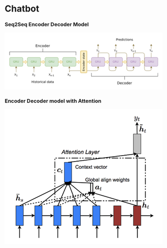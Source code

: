 # Chatbot



### Seq2Seq Encoder Decoder Model

![10](.\img\10.png)

### Encoder Decoder model with Attention

![11](.\img\11.png)